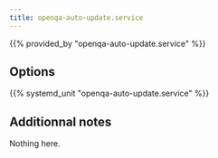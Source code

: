 ```yaml
---
title: openqa-auto-update.service
---
```


{{% provided_by "openqa-auto-update.service" %}}

## Options

{{% systemd_unit "openqa-auto-update.service" %}}

## Additionnal notes

Nothing here.
